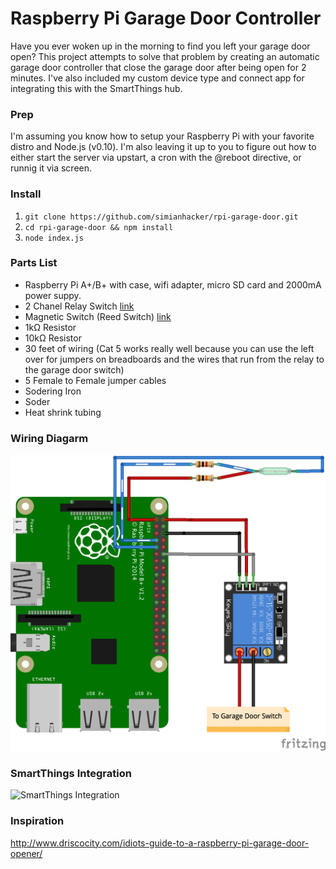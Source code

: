 # Raspberry Pi Garage Door Controller

Have you ever woken up in the morning to find you left your garage door open? This project attempts to solve that problem by creating an automatic garage door controller that close the garage door after being open for 2 minutes. I've also included my custom device type and connect app for integrating this with the SmartThings hub.

### Prep

I'm assuming you know how to setup your Raspberry Pi with your favorite distro and Node.js (v0.10). I'm also leaving it up to you to figure out how to either start the server via upstart, a cron with the @reboot directive, or runnig it via screen.

### Install

1. `git clone https://github.com/simianhacker/rpi-garage-door.git`
1. `cd rpi-garage-door && npm install`
1. `node index.js`

### Parts List

- Raspberry Pi A+/B+ with case, wifi adapter, micro SD card and 2000mA power suppy.
- 2 Chanel Relay Switch [link](http://www.amazon.com/gp/product/B0057OC6D8/ref=as_li_tl?ie=UTF8&camp=1789&creative=390957&creativeASIN=B0057OC6D8&linkCode=as2&tag=driscocityc0a-20&linkId=TBY7IJIXMEFS3Y3U)
- Magnetic Switch (Reed Switch) [link](http://www.amazon.com/gp/product/B0009SUF08/ref=as_li_tl?ie=UTF8&camp=1789&creative=390957&creativeASIN=B0009SUF08&linkCode=as2&tag=driscocityc0a-20&linkId=Y3OFNKEOINL6LPKT)
- 1kΩ Resistor
- 10kΩ Resistor
- 30 feet of wiring (Cat 5 works really well because you can use the left over for jumpers on breadboards and the wires that run from the relay to the garage door switch)
- 5 Female to Female jumper cables
- Sodering Iron
- Soder
- Heat shrink tubing

### Wiring Diagarm

![RPI Garage Door](https://raw.githubusercontent.com/simianhacker/rpi-garage-door/master/rpi-garage-door_bb.png)

### SmartThings Integration

![SmartThings Integration](https://dl.dropboxusercontent.com/u/41596401/smartthings-garage.png?raw=1)

### Inspiration

http://www.driscocity.com/idiots-guide-to-a-raspberry-pi-garage-door-opener/
